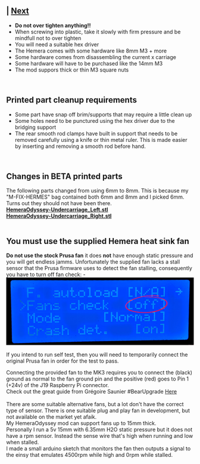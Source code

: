  | [Next](01_Part_Left.md)  
---
* **Do not over tighten anything!!**
* When screwing into plastic, take it slowly with firm pressure and be mindfull not to over tighten
* You will need a suitable hex driver
* The Hemera comes with some hardware like 8mm M3 + more
* Some hardware comes from disassembling the current x carriage
* Some hardware will have to be purchased like the 14mm M3
* The mod suppors thick or thin M3 square nuts
<br>  

## Printed part cleanup requirements
* Some part have snap off brim/supports that may require a little clean up
* Some holes need to be punctured using the hex driver due to the bridging support
* The rear smooth rod clamps have built in support that needs to be removed carefully using a knife or thin metal ruler. This is made easier by inserting and removing a smooth rod before hand.  
<br>  

## Changes in BETA printed parts
The following parts changed from using 6mm to 8mm. This is because my "M-FIX-HERMES" bag contained both 6mm and 8mm and I picked 6mm. Turns out they should not have been there.  
[**HemeraOdyssey-Undercarriage_Left.stl**](../HemeraOdyssey_STLs_BETA/HemeraOdyssey-Undercarriage_Left.stl)  
[**HemeraOdyssey-Undercarriage_Right.stl**](../HemeraOdyssey_STLs_BETA/HemeraOdyssey-Undercarriage_Right.stl)  
<br>

## You must use the supplied Hemera heat sink fan

**Do not use the stock Prusa fan** it does **not** have enough static pressure and you will get endless jamms.
Unfortunately the supplied fan lacks a stall sensor that the Prusa firmware uses to detect the fan stalling, consequently you have to turn off fan check: -
![01](../img/fan_check_off.jpg)

If you intend to run self test, then you will need to temporarily connect the original Prusa fan in order for the test to pass.
  
Connecting the provided fan to the MK3 requires you to connect the (black) ground as normal to the fan ground pin and the positive (red) goes to Pin 1 (+24v) of the J19 Raspberry Pi connector.
<br>
Check out the great guide from Grégoire Saunier #BearUpgrade [Here](https://guides.bear-lab.com/Guide/3.+BearMera+extruder/29?lang=en#s312)
<br>  
There are some suitable alternative fans, but a lot don't have the correct type of sensor. There is one suitable plug and play fan in development, but not available on the market yet afaik.
<br>
My HemeraOdyssey mod can support fans up to 15mm thick.
<br>
Personally I run a 5v 15mm with 6.35mm H2O static pressure but it does not have a rpm sensor. Instead the sense wire that's high when running and low when stalled.  
I made a small arduino sketch that monitors the fan then outputs a signal to the einsy that emulates 4500rpm while high and 0rpm while stalled.